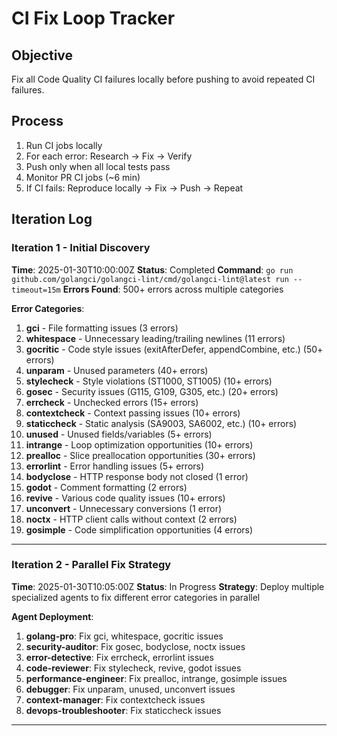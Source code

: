 # CI Fix Loop Tracker

## Objective
Fix all Code Quality CI failures locally before pushing to avoid repeated CI failures.

## Process
1. Run CI jobs locally
2. For each error: Research → Fix → Verify
3. Push only when all local tests pass
4. Monitor PR CI jobs (~6 min)
5. If CI fails: Reproduce locally → Fix → Push → Repeat

## Iteration Log

### Iteration 1 - Initial Discovery
**Time**: 2025-01-30T10:00:00Z
**Status**: Completed
**Command**: `go run github.com/golangci/golangci-lint/cmd/golangci-lint@latest run --timeout=15m`
**Errors Found**: 500+ errors across multiple categories

**Error Categories**:
1. **gci** - File formatting issues (3 errors)
2. **whitespace** - Unnecessary leading/trailing newlines (11 errors)
3. **gocritic** - Code style issues (exitAfterDefer, appendCombine, etc.) (50+ errors)
4. **unparam** - Unused parameters (40+ errors)
5. **stylecheck** - Style violations (ST1000, ST1005) (10+ errors)
6. **gosec** - Security issues (G115, G109, G305, etc.) (20+ errors)
7. **errcheck** - Unchecked errors (15+ errors)
8. **contextcheck** - Context passing issues (10+ errors)
9. **staticcheck** - Static analysis (SA9003, SA6002, etc.) (10+ errors)
10. **unused** - Unused fields/variables (5+ errors)
11. **intrange** - Loop optimization opportunities (10+ errors)
12. **prealloc** - Slice preallocation opportunities (30+ errors)
13. **errorlint** - Error handling issues (5+ errors)
14. **bodyclose** - HTTP response body not closed (1 error)
15. **godot** - Comment formatting (2 errors)
16. **revive** - Various code quality issues (10+ errors)
17. **unconvert** - Unnecessary conversions (1 error)
18. **noctx** - HTTP client calls without context (2 errors)
19. **gosimple** - Code simplification opportunities (4 errors)

---

### Iteration 2 - Parallel Fix Strategy
**Time**: 2025-01-30T10:05:00Z
**Status**: In Progress
**Strategy**: Deploy multiple specialized agents to fix different error categories in parallel

**Agent Deployment**:
1. **golang-pro**: Fix gci, whitespace, gocritic issues
2. **security-auditor**: Fix gosec, bodyclose, noctx issues  
3. **error-detective**: Fix errcheck, errorlint issues
4. **code-reviewer**: Fix stylecheck, revive, godot issues
5. **performance-engineer**: Fix prealloc, intrange, gosimple issues
6. **debugger**: Fix unparam, unused, unconvert issues
7. **context-manager**: Fix contextcheck issues
8. **devops-troubleshooter**: Fix staticcheck issues

---